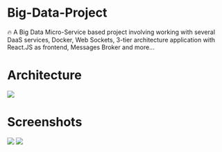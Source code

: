 # Big-Data-Project
🔥 A Big Data Micro-Service based project involving working with several DaaS services, Docker, Web Sockets, 3-tier architecture application with React.JS as frontend, Messages Broker and more...


# Architecture
<img src="https://user-images.githubusercontent.com/48846533/157273918-1e507f7f-5949-4d8b-9583-75667968fc16.png">

# Screenshots
<img src="https://user-images.githubusercontent.com/48846533/157417754-a6d4354b-f3a0-4231-8c36-6dfe66edd3b2.png">
<img src="https://user-images.githubusercontent.com/48846533/157418065-ba1b8852-263a-411e-9aeb-7563682553aa.png">